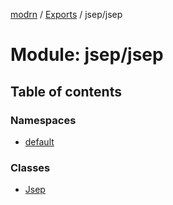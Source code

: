[modrn](../README.md) / [Exports](../modules.md) / jsep/jsep

# Module: jsep/jsep

## Table of contents

### Namespaces

- [default](jsep_jsep.default.md)

### Classes

- [Jsep](../classes/jsep_jsep.Jsep.md)
